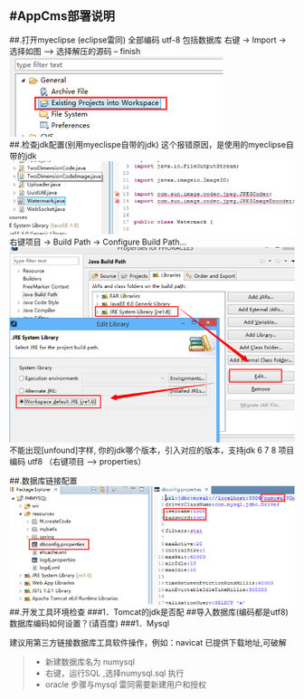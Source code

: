 #AppCms部署说明
---------------------------
##.打开myeclipse (eclipse雷同)   全部编码 utf-8 包括数据库
右键 ->  Import -> 选择如图 –> 选择解压的源码 – finish
![导入说明](https://raw.githubusercontent.com/fengzyz/appCms/master/image001.png)  
##.检查jdk配置(别用myeclispe自带的jdk)
这个报错原因，是使用的myeclipse自带的jdk
![导入说明](https://raw.githubusercontent.com/fengzyz/appCms/master/image005.png)  
右键项目 -> Build Path -> Configure Build Path... 
![导入说明](https://raw.githubusercontent.com/fengzyz/appCms/master/image007.png)
不能出现[unfound]字样, 你的jdk哪个版本，引入对应的版本，支持jdk 6 7 8
项目编码 utf8  （右键项目 –> properties）
 
##.数据库链接配置
 ![导入说明](https://raw.githubusercontent.com/fengzyz/appCms/master/image011.png)
##.开发工具环境检查
###1．Tomcat的jdk是否配
##导入数据库(编码都是utf8) 数据库编码如何设置？(请百度)
###1．Mysql
 
建议用第三方链接数据库工具软件操作，例如：navicat 已提供下载地址,可破解
> * 新建数据库名为 numysql 
> * 右键，运行SQL ,选择numysql.sql 执行 
> * oracle  步骤与mysql 雷同需要新建用户和授权
 

